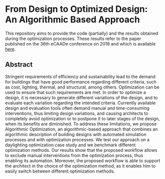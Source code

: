 # From Design to Optimized Design: An Algorithmic Based Approach 

This repository aims to provide the code (partially) and the results 
obtained during the optimization processes. These results refer to 
the paper published on the 36th eCAADe conference on 2018 and which is 
available [here](http://papers.cumincad.org/data/works/att/ecaade2018_405.pdf).

## Abstract

Stringent requirements of efficiency and sustainability lead to the demand for buildings that have good performance regarding different criteria, such as cost, lighting, thermal, and structural, among others. Optimization can be used to ensure that such requirements are met. In order to optimize a design, it is necessary to generate different variations of the design, and to evaluate each variation regarding the intended criteria. Currently available design and evaluation tools often demand manual and time-consuming interventions, thus limiting design variations, and causing architects to completely avoid optimization or to postpone it to later stages of the design, when its benefits are diminished. To address these limitations, we propose Algorithmic Optimization, an algorithmic-based approach that combines an algorithmic description of building designs with automated simulation processes and with optimization processes. We test our approach on a daylighting optimization case study and we benchmark different optimization methods. Our results show that the proposed workflow allows to exclude manual interventions from the optimization process, thus enabling its automation. Moreover, the proposed workflow is able to support the architect in the choice of the optimization method, as it enables him to easily switch between different optimization methods.



